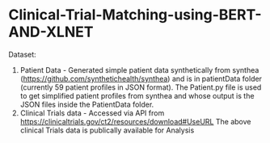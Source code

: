 # Clinical-Trial-Matching-using-BERT-AND-XLNET
Dataset:
1. Patient Data - Generated simple patient data synthetically from synthea (https://github.com/synthetichealth/synthea) and is in patientData folder (currently 59 patient profiles in JSON format). The Patient.py file is used to get simplified patient profiles from synthea and whose output is the JSON files inside the PatientData folder.
2. Clinical Trials data - Accessed via API from https://clinicaltrials.gov/ct2/resources/download#UseURL
The above clinical Trials data is publically available for Analysis
 

